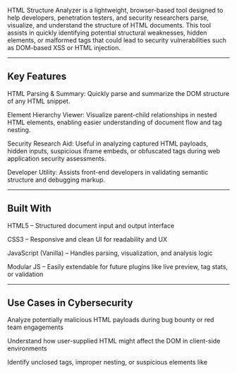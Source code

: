 HTML Structure Analyzer is a lightweight, browser-based tool designed to help developers, penetration testers, and security researchers parse, visualize, and understand the structure of HTML documents. This tool assists in quickly identifying potential structural weaknesses, hidden elements, or malformed tags that could lead to security vulnerabilities such as DOM-based XSS or HTML injection.

-----------------------
Key Features
-----------------------

HTML Parsing & Summary: Quickly parse and summarize the DOM structure of any HTML snippet.

Element Hierarchy Viewer: Visualize parent-child relationships in nested HTML elements, enabling easier understanding of document flow and tag nesting.

Security Research Aid: Useful in analyzing captured HTML payloads, hidden inputs, suspicious iframe embeds, or obfuscated tags during web application security assessments.

Developer Utility: Assists front-end developers in validating semantic structure and debugging markup.

-----------------------
Built With
-----------------------

HTML5 – Structured document input and output interface

CSS3 – Responsive and clean UI for readability and UX

JavaScript (Vanilla) – Handles parsing, visualization, and analysis logic

Modular JS – Easily extendable for future plugins like live preview, tag stats, or validation

-----------------------
Use Cases in Cybersecurity
-----------------------

Analyze potentially malicious HTML payloads during bug bounty or red team engagements

Understand how user-supplied HTML might affect the DOM in client-side environments

Identify unclosed tags, improper nesting, or suspicious elements like <script>, <iframe>, or <object>

Support HTML-related CTF challenges and secure code reviews

-----------------------
How to Use
-----------------------

Paste any HTML snippet into the provided textarea.

Click "Analyze HTML Structure".

View a structured summary and hierarchical layout of elements.

Copy, inspect, or further analyze as needed.
